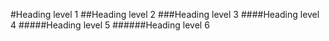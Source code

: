 #Heading level 1
##Heading level 2
###Heading level 3
####Heading level 4
#####Heading level 5
######Heading level 6
